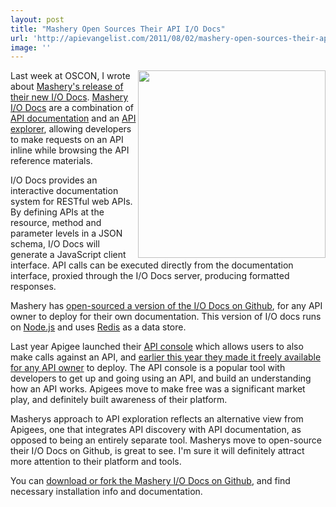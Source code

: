 ```yaml
---
layout: post
title: "Mashery Open Sources Their API I/O Docs"
url: 'http://apievangelist.com/2011/08/02/mashery-open-sources-their-api-io-docs/'
image: ''
---
```


<img class="c1" src="http://kinlane-productions.s3.amazonaws.com/api-service-providers/mashery/mashery-io-docs-screenshot.jpg" alt="" width="300" align="right" />Last week at OSCON, I wrote about [Mashery's release of their new I/O Docs][1]. [Mashery I/O Docs][2] are a combination of [API documentation][3] and an [API explorer][4], allowing developers to make requests on an API inline while browsing the API reference materials.

I/O Docs provides an interactive documentation system for RESTful web APIs. By defining APIs at the resource, method and parameter levels in a JSON schema, I/O Docs will generate a JavaScript client interface. API calls can be executed directly from the documentation interface, proxied through the I/O Docs server, producing formatted responses.

Mashery has [open-sourced a version of the I/O Docs on Github][5], for any API owner to deploy for their own documentation. This version of I/O docs runs on [Node.js][6] and uses [Redis][7] as a data store.

Last year Apigee launched their [API console][8] which allows users to also make calls against an API, and [earlier this year they made it freely available for any API owner][9] to deploy. The API console is a popular tool with developers to get up and going using an API, and build an understanding how an API works. Apigees move to make free was a significant market play, and definitely built awareness of their platform.

Masherys approach to API exploration reflects an alternative view from Apigees, one that integrates API discovery with API documentation, as opposed to being an entirely separate tool. Masherys move to open-source their I/O Docs on Github, is great to see. I'm sure it will definitely attract more attention to their platform and tools.

You can [download or fork the Mashery I/O Docs on Github][10], and find necessary installation info and documentation.

   [1]: http://blog.programmableweb.com/2011/07/26/mashery-delivers-smarter-api-documentation/ (Masherys Release of their API I/O Docs)
   [2]: http://mashery.com/solution/iodocs/ (Mashery I/O Docs)
   [3]: http://www.apievangelist.com/ecosystem-building-blocks-detail.php?Building_Block_ID=120 (API Documentation)
   [4]: http://www.apievangelist.com/ecosystem-building-blocks-detail.php?Building_Block_ID=209 (API Explorer)
   [5]: https://github.com/mashery/iodocs (open-sourced a version of the I/O docs on Github)
   [6]: https://github.com/joyent/node/wiki/Installation (Node.js)
   [7]: http://redis.io/download (Redis)
   [8]: http://apigee.com/about/products_togo.html (API consoe)
   [9]: http://blog.apievangelist.com/2011/03/07/apigee-api-console-is-now-free-for-everyone-to-use/ (earlier this year they made it freely available for any API owner)
   [10]: https://github.com/mashery/iodocs (download or fork the Mashery I/O docs on Github)
